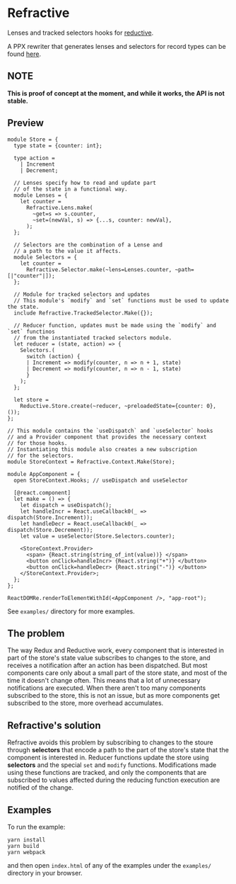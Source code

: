 # Refractive

Lenses and tracked selectors hooks for [reductive](https://github.com/reasonml-community/reductive).

A PPX rewriter that generates lenses and selectors for record types can be found [here](https://github.com/tizoc/refractive-ppx).

## NOTE

**This is proof of concept at the moment, and while it works, the API is not stable.**

## Preview

```reason
module Store = {
  type state = {counter: int};

  type action =
    | Increment
    | Decrement;

  // Lenses specify how to read and update part
  // of the state in a functional way.
  module Lenses = {
    let counter =
      Refractive.Lens.make(
        ~get=s => s.counter,
        ~set=(newVal, s) => {...s, counter: newVal},
      );
  };

  // Selectors are the combination of a Lense and
  // a path to the value it affects.
  module Selectors = {
    let counter =
      Refractive.Selector.make(~lens=Lenses.counter, ~path=[|"counter"|]);
  };

  // Module for tracked selectors and updates
  // This module's `modify` and `set` functions must be used to update the state.
  include Refractive.TrackedSelector.Make({});

  // Reducer function, updates must be made using the `modify` and `set` functinos
  // from the instantiated tracked selectors module.
  let reducer = (state, action) => {
    Selectors.(
      switch (action) {
      | Increment => modify(counter, n => n + 1, state)
      | Decrement => modify(counter, n => n - 1, state)
      }
    );
  };

  let store =
    Reductive.Store.create(~reducer, ~preloadedState={counter: 0}, ());
};

// This module contains the `useDispatch` and `useSelector` hooks
// and a Provider component that provides the necessary context
// for those hooks.
// Instantiating this module also creates a new subscription
// for the selectors.
module StoreContext = Refractive.Context.Make(Store);

module AppComponent = {
  open StoreContext.Hooks; // useDispatch and useSelector

  [@react.component]
  let make = () => {
    let dispatch = useDispatch();
    let handleIncr = React.useCallback0(_ => dispatch(Store.Increment));
    let handleDecr = React.useCallback0(_ => dispatch(Store.Decrement));
    let value = useSelector(Store.Selectors.counter);

    <StoreContext.Provider>
      <span> {React.string(string_of_int(value))} </span>
      <button onClick=handleIncr> {React.string("+")} </button>
      <button onClick=handleDecr> {React.string("-")} </button>
    </StoreContext.Provider>;
  };
};

ReactDOMRe.renderToElementWithId(<AppComponent />, "app-root");
```

See `examples/` directory for more examples.

## The problem

The way Redux and Reductive work, every component that is interested in part of the store's state value subscribes to changes to the store, and receives a notification after an action has been dispatched. But most components care only about a small part of the store state, and most of the time it doesn't change often. This means that a lot of unnecessary notifications are executed. When there aren't too many components subscribed to the store, this is not an issue, but as more components get subscribed to the store, more overhead accumulates.

## Refractive's solution

Refractive avoids this problem by subscribing to changes to the stoure through **selectors** that encode a path to the part of the store's state that the component is interested in. Reducer functions update the store using **selectors** and the special `set` and `modify` functions. Modifications made using these functions are tracked, and only the components that are subscribed to values affected during the reducing function execution are notified of the change.

## Examples

To run the example:

    yarn install
    yarn build
    yarn webpack

and then open `index.html` of any of the examples under the `examples/` directory in your browser.
